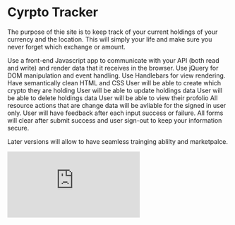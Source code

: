 <h1>
  Cyrpto Tracker
  </h1>
  The purpose of thie site is to keep track of your current holdings of your currency and the location. This will simply your life and make sure you never forget which exchange or amount. 
  
 Use a front-end Javascript app to communicate with your API (both read and write) and render data that it receives in the browser.
 Use jQuery for DOM manipulation and event handling.
 Use Handlebars for view rendering.
 Have semantically clean HTML and CSS
 User will be able to create which crypto they are holding 
 User will be able to update holdings data
 User will be able to delete holdings data
 User will be able to view their profolio
 All resource actions that are change data will be avliable for the signed in user only.
 User will have feedback after each input success or failure.
 All forms will clear after submit success and user sign-out to keep your information secure. 

Later versions will allow to have seamless trainging ablilty and marketpalce. 

![WireFrame-CT.pdf](https://github.com/Eugene-Damiani/crypto-tracker-browser/files/5029140/WireFrame-CT.pdf)
